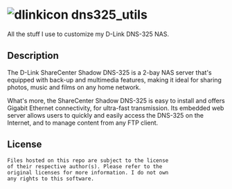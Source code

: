 <h1><img src="https://raw.githubusercontent.com/c0ding/dns325_utils/master/images/dlink.ico" alt="dlinkicon" title="dlinkicon"> dns325_utils</h1>

All the stuff I use to customize my D-Link DNS-325 NAS.

## Description

The D-Link ShareCenter Shadow DNS-325 is a 2-bay NAS server that's equipped with back-up and multimedia features, making it ideal for sharing photos, music and films on any home network.

What's more, the ShareCenter Shadow DNS-325 is easy to install and offers Gigabit Ethernet connectivity, for ultra-fast transmission. Its embedded web server allows users to quickly and easily access the DNS-325 on the Internet, and to manage content from any FTP client.

## License

```
Files hosted on this repo are subject to the license
of their respective author(s). Please refer to the
original licenses for more information. I do not own
any rights to this software.
```
